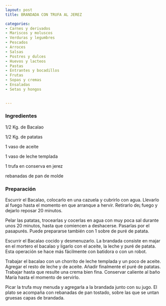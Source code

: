 ```yaml
---
layout: post
title: BRANDADA CON TRUFA AL JEREZ

categories:
- Carnes y derivados
- Mariscos y moluscos
- Verduras y legumbres
- Pescados
- Arroces
- Salsas
- Postres y dulces
- Huevos y lacteos
- Pastas
- Entrantes y bocadillos
- Frutas
- Sopas y cremas
- Ensaladas
- Setas y hongos
 

---
```


<h3>Ingredientes</h3>

1/2 Kg. de Bacalao

1/2 Kg. de patatas

1 vaso de aceite

1 vaso de leche templada

1 trufa en conserva en jerez

rebanadas de pan de molde

<h3>Preparación</h3>

Escurrir el Bacalao, colocarlo en una cazuela y cubrirlo con agua. Llevarlo al fuego hasta el momento en que arranque a hervir. Retirarlo de&iexcl; fuego y dejarlo reposar 20 minutos.

Pelar las patatas, trocearlas y cocerlas en agua con muy poca sal durante unos 20 minutos, hasta que comiencen a deshacerse. Pasarlas por el pasapurés. Puede prepararse también con 1 sobre de puré de patata.

Escurrir el Bacalao cocido y desmenuzarlo. La brandada consiste en majar en el mortero el bacalao y ligarlo con el aceite, la leche y puré de patata. Esta operación se hace más fácilmente con batidora o con un robot.

Trabajar el bacalao con un chorrito de leche templada y un poco de aceite. Agregar el resto de leche y de aceite. Añadir finalmente el puré de patatas. Trabajar hasta que resulte una crema bien fina. Conservar caliente al baño María hasta el momento de servirlo.

Picar la trufa muy menuda y agregarla a la brandada junto con su jugo. El plato se acompaña con rebanadas de pan tostado, sobre las que se untan gruesas capas de brandada.

